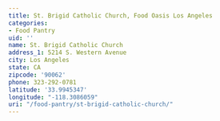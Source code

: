 ```yaml
---
title: St. Brigid Catholic Church, Food Oasis Los Angeles
categories:
- Food Pantry
uid: ''
name: St. Brigid Catholic Church
address_1: 5214 S. Western Avenue
city: Los Angeles
state: CA
zipcode: '90062'
phone: 323-292-0781
latitude: '33.9945347'
longitude: "-118.3086059"
uri: "/food-pantry/st-brigid-catholic-church/"
---
```


